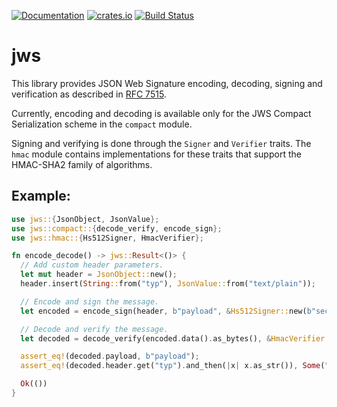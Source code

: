 [![Documentation](https://docs.rs/jws/badge.svg)](https://docs.rs/jws)
[![crates.io](https://img.shields.io/crates/v/jws.svg)](https://crates.io/crates/jws)
[![Build Status](https://travis-ci.org/de-vri-es/jws.svg?branch=master)](https://travis-ci.org/de-vri-es/jws)

# jws

This library provides JSON Web Signature encoding, decoding, signing and verification
as described in [RFC 7515](https://tools.ietf.org/html/rfc7515).

Currently, encoding and decoding is available only for the JWS Compact Serialization scheme in the
`compact` module.

Signing and verifying is done through the `Signer` and `Verifier` traits.
The `hmac` module contains implementations for these traits that support the HMAC-SHA2 family of algorithms.

## Example:
```rust
use jws::{JsonObject, JsonValue};
use jws::compact::{decode_verify, encode_sign};
use jws::hmac::{Hs512Signer, HmacVerifier};

fn encode_decode() -> jws::Result<()> {
  // Add custom header parameters.
  let mut header = JsonObject::new();
  header.insert(String::from("typ"), JsonValue::from("text/plain"));

  // Encode and sign the message.
  let encoded = encode_sign(header, b"payload", &Hs512Signer::new(b"secretkey"))?;

  // Decode and verify the message.
  let decoded = decode_verify(encoded.data().as_bytes(), &HmacVerifier::new(b"secretkey"))?;

  assert_eq!(decoded.payload, b"payload");
  assert_eq!(decoded.header.get("typ").and_then(|x| x.as_str()), Some("text/plain"));

  Ok(())
}

```
